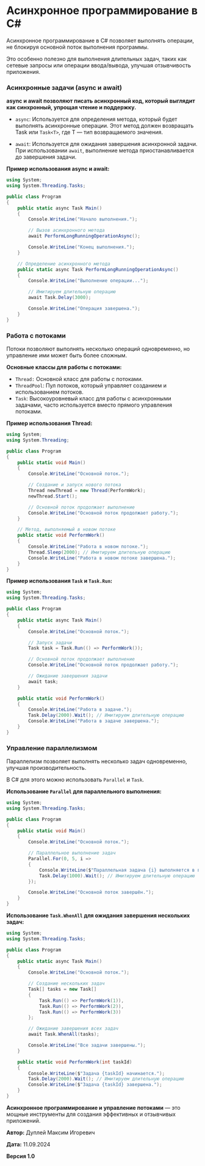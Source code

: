 # Асинхронное программирование в C#

Асинхронное программирование в C# позволяет выполнять операции, не блокируя основной поток выполнения программы.

Это особенно полезно для выполнения длительных задач, таких как сетевые запросы или операции ввода/вывода, улучшая отзывчивость приложения.

### Асинхронные задачи (async и await)

__async и await позволяют писать асинхронный код, который выглядит как синхронный, упрощая чтение и поддержку.__

- `async`: Используется для определения метода, который будет выполнять асинхронные операции. Этот метод должен возвращать Task или `Task<T>`, где T — тип возвращаемого значения.

- `await`: Используется для ожидания завершения асинхронной задачи. При использовании `await`, выполнение метода приостанавливается до завершения задачи.

**Пример использования async и await:**

```csharp
using System;
using System.Threading.Tasks;

public class Program
{
    public static async Task Main()
    {
        Console.WriteLine("Начало выполнения.");

        // Вызов асинхронного метода
        await PerformLongRunningOperationAsync();

        Console.WriteLine("Конец выполнения.");
    }

    // Определение асинхронного метода
    public static async Task PerformLongRunningOperationAsync()
    {
        Console.WriteLine("Выполнение операции...");

        // Имитируем длительную операцию
        await Task.Delay(3000);

        Console.WriteLine("Операция завершена.");
    }
}
```

### Работа с потоками

Потоки позволяют выполнять несколько операций одновременно, но управление ими может быть более сложным.

**Основные классы для работы с потоками:**

- `Thread:` Основной класс для работы с потоками.
- `ThreadPool`: Пул потоков, который управляет созданием и использованием потоков.
- `Task`: Высокоуровневый класс для работы с асинхронными задачами, часто используется вместо прямого управления потоками.

**Пример использования Thread:**

```csharp
using System;
using System.Threading;

public class Program
{
    public static void Main()
    {
        Console.WriteLine("Основной поток.");

        // Создание и запуск нового потока
        Thread newThread = new Thread(PerformWork);
        newThread.Start();

        // Основной поток продолжает выполнение
        Console.WriteLine("Основной поток продолжает работу.");
    }

    // Метод, выполняемый в новом потоке
    public static void PerformWork()
    {
        Console.WriteLine("Работа в новом потоке.");
        Thread.Sleep(2000); // Имитируем длительную операцию
        Console.WriteLine("Работа в новом потоке завершена.");
    }
}
```

**Пример использования `Task` и `Task.Run`:**

```csharp
using System;
using System.Threading.Tasks;

public class Program
{
    public static async Task Main()
    {
        Console.WriteLine("Основной поток.");

        // Запуск задачи
        Task task = Task.Run(() => PerformWork());

        // Основной поток продолжает выполнение
        Console.WriteLine("Основной поток продолжает работу.");

        // Ожидание завершения задачи
        await task;
    }

    public static void PerformWork()
    {
        Console.WriteLine("Работа в задаче.");
        Task.Delay(2000).Wait(); // Имитируем длительную операцию
        Console.WriteLine("Работа в задаче завершена.");
    }
}
```

### Управление параллелизмом

Параллелизм позволяет выполнять несколько задач одновременно, улучшая производительность.

В C# для этого можно использовать `Parallel` и `Task`.

**Использование `Parallel` для параллельного выполнения:**

```csharp
using System;
using System.Threading.Tasks;

public class Program
{
    public static void Main()
    {
        Console.WriteLine("Основной поток.");

        // Параллельное выполнение задач
        Parallel.For(0, 5, i =>
        {
            Console.WriteLine($"Параллельная задача {i} выполняется в потоке {Task.CurrentId}");
            Task.Delay(1000).Wait(); // Имитируем длительную операцию
        });

        Console.WriteLine("Основной поток завершён.");
    }
}
```

**Использование `Task.WhenAll` для ожидания завершения нескольких задач:**

```csharp
using System;
using System.Threading.Tasks;

public class Program
{
    public static async Task Main()
    {
        Console.WriteLine("Основной поток.");

        // Создание нескольких задач
        Task[] tasks = new Task[]
        {
            Task.Run(() => PerformWork(1)),
            Task.Run(() => PerformWork(2)),
            Task.Run(() => PerformWork(3))
        };

        // Ожидание завершения всех задач
        await Task.WhenAll(tasks);

        Console.WriteLine("Все задачи завершены.");
    }

    public static void PerformWork(int taskId)
    {
        Console.WriteLine($"Задача {taskId} начинается.");
        Task.Delay(2000).Wait(); // Имитируем длительную операцию
        Console.WriteLine($"Задача {taskId} завершена.");
    }
}
```

**Асинхронное программирование и управление потоками** — это мощные инструменты для создания эффективных и отзывчивых приложений. 



**Автор:** Дуплей Максим Игоревич

**Дата:** 11.09.2024

**Версия 1.0**